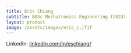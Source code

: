 ```yaml
---
title: Eric Chiang
subtitle: BASc Mechatronics Engineering (2023)
layout: product
image: /assets/images/eric_c.jfif
---
```

LinkedIn: [linkedin.com/in/eschiang/](https://www.linkedin.com/in/eschiang/)